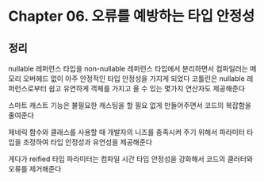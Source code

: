 # Chapter 06. 오류를 예방하는 타입 안정성

## 정리
nullable 레퍼런스 타입을 non-nullable 레퍼런스 타입에서 분리하면서 컴파일러는 메모리 오버헤드 없이 아주 안정적인 타입 안정성을 가지게 되었다
코틀린은 nullable 레퍼런스로부터 쉽고 유연하게 객체를 가지고 올 수 있는 몇가지 연산자도 제공해준다

스마트 캐스트 기능은 불필요한 캐스팅을 할 필요 없게 만들어주면서 코드의 복잡함을 줄여준다

제네릭 함수와 클래스를 사용할 때 개발자의 니즈를 충족시켜 주기 위해서 파라미터 타입을 조정하여 타입 안정성과 유연성을 제공해준다

게다가 reified 타입 파라미터는 컴파일 시간 타입 안정성을 강화해서 코드의 클러터와 오류를 제거해준다